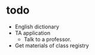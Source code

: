 # todo

- English dictionary
- TA application
  - Talk to a professor.
- Get materials of class registry
